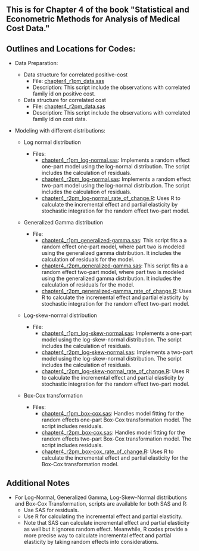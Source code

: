 
## This is for Chapter 4 of the book "Statistical and Econometric Methods for Analysis of Medical Cost Data."

## Outlines and Locations for Codes:
- Data Preparation:
  - Data structure for correlated positive-cost
    - File: [chapter4_r1pm_data.sas](https://github.com/leiliu-bds/analysis-medical-cost/blob/main/chapter4/chapter4_r1pm_data.sas)
    - Description: This script include the observations with correlated family id on positive cost.
  - Data structure for correlated cost
    - File: [chapter4_r2pm_data.sas](https://github.com/leiliu-bds/analysis-medical-cost/blob/main/chapter4/chapter4_r2pm_data.sas)
    - Description: This script include the observations with correlated family id on cost data.

- Modeling with different distributions:
  - Log normal distribution
    - Files: 
      - [chapter4_r1pm_log-normal.sas](https://github.com/leiliu-bds/analysis-medical-cost/blob/main/chapter4/chapter4_r1pm_log-normal.sas): Implements a random effect one-part model using the log-normal distribution. The script includes the calculation of residuals.
      - [chapter4_r2pm_log-normal.sas](https://github.com/leiliu-bds/analysis-medical-cost/blob/main/chapter4/chapter4_r2pm_log-normal.sas): Implements a random effect two-part model using the log-normal distribution. The script includes the calculation of residuals.
      - [chapter4_r2pm_log-normal_rate_of_change.R](https://github.com/leiliu-bds/analysis-medical-cost/blob/main/chapter4/chapter4_r2pm_log-normal_rate_of_change.R): Uses R to calculate the incremental effect and partial elasticity by stochastic integration for the random effect two-part model.

  - Generalized Gamma distribution 
    - File: 
      - [chapter4_r1pm_generalized-gamma.sas](https://github.com/leiliu-bds/analysis-medical-cost/blob/main/chapter4/chapter4_r1pm_generalized-gamma.sas): This script fits a a random effect one-part model, where part two is modeled using the generalized gamma distribution. It includes the calculation of residuals for the model.
      - [chapter4_r2pm_generalized-gamma.sas](https://github.com/leiliu-bds/analysis-medical-cost/blob/main/chapter4/chapter4_r2pm_generalized-gamma.sas): This script fits a a random effect two-part model, where part two is modeled using the generalized gamma distribution. It includes the calculation of residuals for the model.
      - [chapter4_r2pm_generalized-gamma_rate_of_change.R](https://github.com/leiliu-bds/analysis-medical-cost/blob/main/chapter4/chapter4_r2pm_generalized-gamma_rate_of_change.R): Uses R to calculate the incremental effect and partial elasticity by stochastic integration for the random effect two-part model.

  - Log-skew-normal distribution 
    - File: 
      - [chapter4_r1pm_log-skew-normal.sas](https://github.com/leiliu-bds/analysis-medical-cost/blob/main/chapter4/chapter4_r1pm_log-skew-normal.sas): Implements a one-part model using the log-skew-normal distribution. The script includes the calculation of residuals.
      - [chapter4_r2pm_log-skew-normal.sas](https://github.com/leiliu-bds/analysis-medical-cost/blob/main/chapter4/chapter4_r2pm_log-skew-normal.sas): Implements a two-part model using the log-skew-normal distribution. The script includes the calculation of residuals.
      - [chapter4_r2pm_log-skew-normal_rate_of_change.R](https://github.com/leiliu-bds/analysis-medical-cost/blob/main/chapter4/chapter4_r2pm_log-skew-normal_rate_of_change.R): Uses R to calculate the incremental effect and partial elasticity by stochastic integration for the random effect two-part model.

  - Box-Cox transformation
    - Files: 
      - [chapter4_r1pm_box-cox.sas](https://github.com/leiliu-bds/analysis-medical-cost/blob/main/chapter4/chapter4_r1pm_box-cox.sas): Handles model fitting for the random effects one-part Box-Cox transformation model. The script includes residuals.
      - [chapter4_r2pm_box-cox.sas](https://github.com/leiliu-bds/analysis-medical-cost/blob/main/chapter4/chapter4_r2pm_box-cox.sas): Handles model fitting for the random effects two-part Box-Cox transformation model. The script includes residuals.
      - [chapter4_r2pm_box-cox_rate_of_change.R](https://github.com/leiliu-bds/analysis-medical-cost/blob/main/chapter4/chapter4_r2pm_box-cox_rate_of_change.R): Uses R to calculate the incremental effect and partial elasticity for the Box-Cox transformation model.

## Additional Notes
- For Log-Normal, Generalized Gamma, Log-Skew-Normal distributions and Box-Cox Transformation, scripts are available for both SAS and R:
  - Use SAS for residuals. 
  - Use R for calculating the incremental effect and partial elasticity.
  - Note that SAS can calculate incremental effect and partial elasticity as well but it ignores random effect. Meanwhile, R codes provide a more precise way to calculate incremental effect and partial elasticity by taking random effects into considerations.
